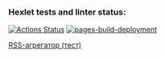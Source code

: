 ### Hexlet tests and linter status:
[![Actions Status](https://github.com/M4XPRD/frontend-project-lvl3/workflows/hexlet-check/badge.svg)](https://github.com/M4XPRD/frontend-project-lvl3/actions)
[![pages-build-deployment](https://github.com/M4XPRD/frontend-project-lvl3/actions/workflows/pages/pages-build-deployment/badge.svg)](https://github.com/M4XPRD/frontend-project-lvl3/actions/workflows/pages/pages-build-deployment)

[RSS-агрегатор (тест)](https://frontend-project-lvl3-d5ez669vf-m4xprd.vercel.app/)
